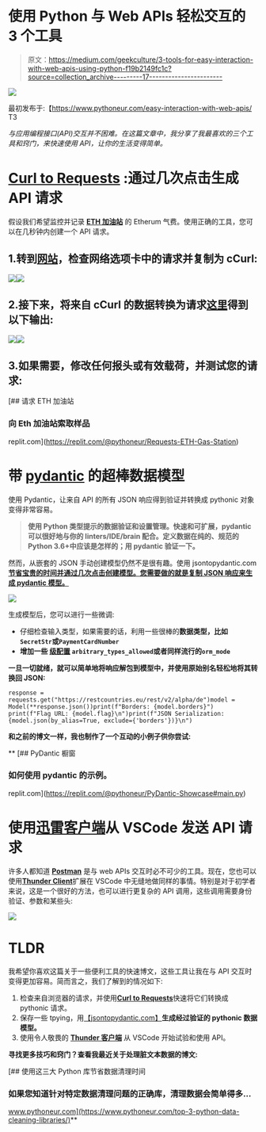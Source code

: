 # 使用 Python 与 Web APIs 轻松交互的 3 个工具

> 原文：<https://medium.com/geekculture/3-tools-for-easy-interaction-with-web-apis-using-python-f19b2149fc1c?source=collection_archive---------17----------------------->

![](img/dbf3625f87c0ed6bd03e11593e6bf16e.png)

最初发布于:【https://www.pythoneur.com/easy-interaction-with-web-apis/ T3

*与应用编程接口(API)交互并不困难。在这篇文章中，我分享了我最喜欢的三个工具和窍门，来快速使用 API，让你的生活变得简单。*

# [Curl to Requests](https://curl.trillworks.com/) :通过几次点击生成 API 请求

假设我们希望监控并记录 [**ETH 加油站**](https://ethgasstation.info/index.php) 的 Etherum 气费。使用正确的工具，您可以在几秒钟内创建一个 API 请求。

## 1.转到[网站](https://ethgasstation.info/index.php)，检查网络选项卡中的请求并复制为 cCurl:

![](img/145be95722110de3ebf03a72762965e5.png)![](img/b73990613b7ecda8df4e55a031680ded.png)

## 2.接下来，将来自 cCurl 的数据转换为请求[这里](https://curl.trillworks.com/)得到以下输出:

![](img/b02db19de1bfdf05e1970cc868f63b06.png)![](img/05ec046a799d3367d911bcd239627536.png)

## 3.如果需要，修改任何报头或有效载荷，并测试您的请求:

[](https://replit.com/@pythoneur/Requests-ETH-Gas-Station) [## 请求 ETH 加油站

### 向 Eth 加油站索取样品

replit.com](https://replit.com/@pythoneur/Requests-ETH-Gas-Station) 

# 带 [pydantic](https://pydantic-docs.helpmanual.io/) 的超棒数据模型

使用 Pydantic，让来自 API 的所有 JSON 响应得到验证并转换成 pythonic 对象变得非常容易。

> **使用 Python 类型提示的数据验证和设置管理。快速和可扩展，pydantic 可以很好地与你的 linters/IDE/brain 配合。定义数据在纯的、规范的 Python 3.6+中应该是怎样的；用 pydantic 验证一下。**

然而，从嵌套的 JSON 手动创建模型仍然不是很有趣。使用 jsontopydantic.com[**节省宝贵的时间并通过几次点击创建模型。您需要做的就是复制 JSON 响应来生成 pydantic 模型。**](https://jsontopydantic.com/)

![](img/afe498c04e1302ed8f62ea1c5e0778de.png)

生成模型后，您可以进行一些微调:

*   仔细检查输入类型，如果需要的话，利用一些很棒的[](https://pydantic-docs.helpmanual.io/usage/types/#pydantic-types)**数据类型，比如`SecretStr`或`PaymentCardNumber`**
*   **增加一些 [**级配置**](https://pydantic-docs.helpmanual.io/usage/model_config/) `arbitrary_types_allowed`或者同样流行的`orm_mode`**

**一旦一切就绪，就可以简单地将响应解包到模型中，并使用原始别名轻松地将其转换回 JSON:**

```
response = requests.get("https://restcountries.eu/rest/v2/alpha/de")model = Model(**response.json())print(f"Borders: {model.borders}")
print(f"Flag URL: {model.flag}\n")print(f"JSON Serialization: {model.json(by_alias=True, exclude={'borders'})}\n")
```

**和之前的博文一样，我也制作了一个互动的小例子供你尝试:**

**[](https://replit.com/@pythoneur/PyDantic-Showcase#main.py) [## PyDantic 橱窗

### 如何使用 pydantic 的示例。

replit.com](https://replit.com/@pythoneur/PyDantic-Showcase#main.py) 

# 使用[迅雷客户端](https://marketplace.visualstudio.com/items?itemName=rangav.vscode-thunder-client)从 VSCode 发送 API 请求

许多人都知道 [**Postman**](https://www.postman.com/) 是与 web APIs 交互时必不可少的工具。现在，您也可以使用[**Thunder Client**](https://marketplace.visualstudio.com/items?itemName=rangav.vscode-thunder-client)扩展在 VSCode 中无缝地做同样的事情。特别是对于初学者来说，这是一个很好的方法，也可以进行更复杂的 API 调用，这些调用需要身份验证、参数和某些头:

![](img/4d488cf89bc9420e942ee9653c79e1c0.png)

# TLDR

我希望你喜欢这篇关于一些便利工具的快速博文，这些工具让我在与 API 交互时变得更加容易。简而言之，我们了解到的情况如下:

1.  检查来自浏览器的请求，并使用[**Curl to Requests**](https://curl.trillworks.com/)快速将它们转换成 pythonic 请求。
2.  保存一些 tpying，用[【jsontopydantic.com】](https://jsontopydantic.com/)**生成经过验证的 pythonic 数据模型。**
3.  使用令人敬畏的 [**Thunder 客户端**](https://marketplace.visualstudio.com/items?itemName=rangav.vscode-thunder-client) 从 VSCode 开始试验和使用 API。

**寻找更多技巧和窍门？查看我最近关于处理脏文本数据的博文:**

[](https://www.pythoneur.com/top-3-python-data-cleaning-libraries/) [## 使用这三大 Python 库节省数据清理时间

### 如果您知道针对特定数据清理问题的正确库，清理数据会简单得多…

www.pythoneur.com](https://www.pythoneur.com/top-3-python-data-cleaning-libraries/)**
